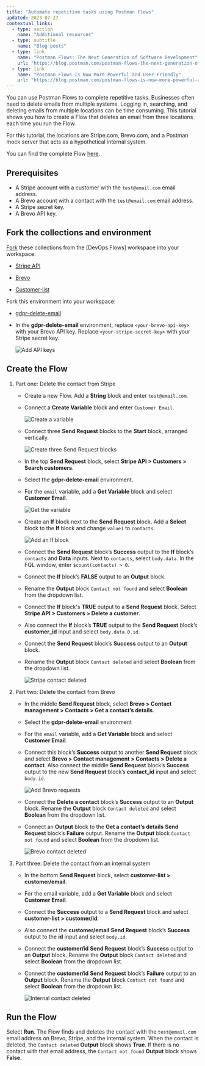 ```yaml
---
title: "Automate repetitive tasks using Postman Flows"
updated: 2023-07-27
contextual_links:
  - type: section
    name: "Additional resources"
  - type: subtitle
    name: "Blog posts"
  - type: link
    name: "Postman Flows: The Next Generation of Software Development"
    url: "https://blog.postman.com/postman-flows-the-next-generation-of-software-development/"
  - type: link
    name: "Postman Flows Is Now More Powerful and User-Friendly"
    url: "https://blog.postman.com/postman-flows-is-now-more-powerful-and-user-friendly/"
---
```


You can use Postman Flows to complete repetitive tasks. Businesses often need to delete emails from multiple systems. Logging in, searching, and deleting emails from multiple locations can be time consuming. This tutorial shows you how to create a Flow that deletes an email from three locations each time you run the Flow.

For this tutorial, the locations are Stripe.com, Brevo.com, and a Postman mock server that acts as a hypothetical internal system.

You can find the complete Flow [here](https://www.postman.com/postman/workspace/devops-flows/flow/6417a7608c4c54003a4ad899).

## Prerequisites

* A Stripe account with a customer with the `test@email.com` email address.
* A Brevo account with a contact with the `test@email.com` email address.
* A Stripe secret key.
* A Brevo API key.

## Fork the collections and environment

[Fork](/docs/collaborating-in-postman/using-version-control/forking-elements/) these collections from the [DevOps Flows] workspace into your workspace:

* [Stripe API](https://www.postman.com/postman/workspace/devops-flows/collection/23919558-28c83ecb-a721-46ae-af8f-a69cddd5007b?action=share&creator=21580188)

* [Brevo](https://www.postman.com/postman/workspace/devops-flows/collection/23919558-15fcd5b7-53b7-4979-81fa-a95fc3605a2f?action=share&creator=21580188)

* [Customer-list](https://www.postman.com/postman/workspace/devops-flows/collection/23919558-e6b506da-a612-4601-8a55-d3f4a4d37a31?action=share&creator=21580188)

Fork this environment into your workspace:

* [gdpr-delete-email](https://www.postman.com/postman/workspace/devops-flows/environment/21580188-d7306a24-e742-42e2-8bfd-d122bd1e52ca)

* In the **gdpr-delete-email** environment, replace `<your-brevo-api-key>` with your Brevo API key. Replace `<your-stripe-secret-key>` with your Stripe secret key.

    ![Add API keys](https://assets.postman.com/postman-docs/v10/flows-tut-rep-update-env-v10.jpg)

## Create the Flow

1. Part one: Delete the contact from Stripe

    * Create a new Flow. Add a **String** block and enter `test@email.com`.

    * Connect a **Create Variable** block and enter `Customer Email`.

        <img src="https://assets.postman.com/postman-docs/v10/flows-tut-rep-create-variable-v10.gif" alt="Create a variable" fetchpriority="low" loading="lazy" >

    * Connect three **Send Request** blocks to the **Start** block, arranged vertically.

        ![Create three Send Request blocks](https://assets.postman.com/postman-docs/v10/flows-tut-rep-3send-requests-v10.jpg)

    * In the top **Send Request** block, select **Stripe API > Customers > Search customers**.
    * Select the **gdpr-delete-email** environment.
    * For the `email` variable, add a **Get Variable** block and select **Customer Email**.

        <img src="https://assets.postman.com/postman-docs/v10/flows-tut-rep-get-variable-v10.gif" alt="Get the variable" fetchpriority="low" loading="lazy" >

    * Create an **If** block next to the **Send Request** block. Add a **Select** block to the **If** block and change `value1` to `contacts`.

        <img src="https://assets.postman.com/postman-docs/v10/flows-tut-rep-if-block-v10-2.gif" alt="Add an If block" fetchpriority="low" loading="lazy" >

    * Connect the **Send Request** block’s **Success** output to the **If** block’s `contacts` and **Data** inputs. Next to `contacts`, select `body.data`. In the FQL window, enter `$count(contacts) > 0`.
    * Connect the **If** block’s **FALSE** output to an **Output** block.
    * Rename the **Output** block `Contact not found` and select **Boolean** from the dropdown list.
    * Connect the **If** block's **TRUE** output to a **Send Request** block. Select **Stripe API > Customers > Delete a customer**.
    * Also connect the **If** block’s **TRUE** output to the **Send Request** block’s **customer_id** input and select `body.data.0.id`.
    * Connect the **Send Request** block’s **Success** output to an **Output** block.
    * Rename the **Output** block `Contact deleted` and select **Boolean** from the dropdown list.

        ![Stripe contact deleted](https://assets.postman.com/postman-docs/v10/flows-tut-rep-stripe-deleted-v10.jpg)

1. Part two: Delete the contact from Brevo

    * In the middle **Send Request** block, select **Brevo > Contact management > Contacts > Get a contact’s details**.
    * Select the **gdpr-delete-email** environment
    * For the `email` variable, add a **Get Variable** block and select **Customer Email**.
    * Connect this block’s **Success** output to another **Send Request** block and select **Brevo > Contact management > Contacts > Delete a contact**. Also connect the middle **Send Request** block’s **Success** output to the new **Send Request** block’s **contact_id** input and select `body.id`.

        ![Add Brevo requests](https://assets.postman.com/postman-docs/v10/flows-tut-rep-brevo-requests-v10.jpg)

    * Connect the **Delete a contact** block’s **Success** output to an **Output** block. Rename the **Output** block `Contact deleted` and select **Boolean** from the dropdown list.
    * Connect an **Output** block to the **Get a contact’s details** **Send Request** block’s **Failure** output. Rename the **Output** block `Contact not found` and select **Boolean** from the dropdown list.

        ![Brevo contact deleted](https://assets.postman.com/postman-docs/v10/flows-tut-rep-brevo-deleted-v10.jpg)

1. Part three: Delete the contact from an internal system

    * In the bottom **Send Request** block, select **customer-list > customer/email**.
    * For the email variable, add a **Get Variable** block and select **Customer Email**.
    * Connect the **Success** output to a **Send Request** block and select **customer-list > customer/id**.
    * Also connect the **customer/email** **Send Request** block’s **Success** output to the **id** input and select `body.id`.
    * Connect the **customer/id** **Send Request** block’s **Success** output to an **Output** block. Rename the **Output** block `Contact deleted` and select **Boolean** from the dropdown list.
    * Connect the **customer/id** **Send Request** block’s **Failure** output to an **Output** block. Rename the **Output** block `Contact not found` and select **Boolean** from the dropdown list.

        ![Internal contact deleted](https://assets.postman.com/postman-docs/v10/flows-tut-rep-internal-deleted-v10.jpg)

## Run the Flow

Select **Run**. The Flow finds and deletes the contact with the `test@email.com` email address on Brevo, Stripe, and the internal system. When the contact is deleted, the `Contact deleted` **Output** block shows **True**. If there is no contact with that email address, the `Contact not found` **Output** block shows **False**.
